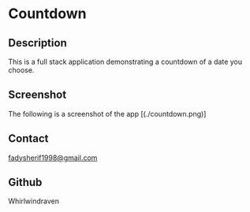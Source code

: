 # Countdown 

## Description 
This is a full stack application demonstrating a countdown of a date you choose. 

## Screenshot 
The following is a screenshot of the app [(./countdown.png)]

## Contact
fadysherif1998@gmail.com 

## Github 
Whirlwindraven